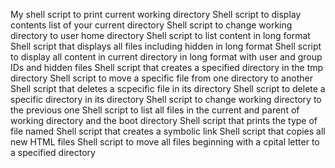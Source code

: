 My shell script to print current working directory
Shell script to display contents list of your current directory
Shell script to change working directory to user home directory
Shell script to list content in long format
Shell script that displays all files including hidden in long format
Shell script to display all content in current directory in long format with user and group IDs and hidden files
Shell script that creates a specified directory in the tmp directory
Shell script to move a specific file from one directory to another
Shell script that deletes a scpecific file in its directory
Shell script to delete a specific directory in its directory
Shell script to change working directory to the previous one
Shell script to list all files in the current and parent of working directory and the boot directory
Shell script that prints the type of file named
Shell script that creates a symbolic link
Shell script that copies all new HTML files
Shell script to move all files beginning with a cpital letter to a specified directory
